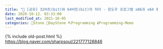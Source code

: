 ```yaml
---
title: "🌱 [공유] 32비트(bit)와 64비트(bit)의 차이 - 윈도우 프로그램 x86과 x64 중 뭘 선택해야 하나, 컴퓨터 PC 확인 방법 - Windows"
date: 2020-10-12. 03:33:00
last_modified_at: 2021-10-05
categories: 🗿Stone 🌱DayStone ⛏️Programming 🕯️Programming-Memo
---
```

{% include old-post.html %}
https://blog.naver.com/sharpsoul/221777128846